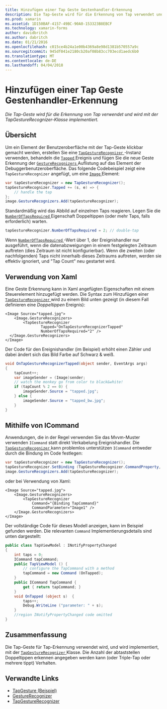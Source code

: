 ```yaml
---
title: Hinzufügen einer Tap Geste Gestenhandler-Erkennung
description: Die Tap-Geste wird für die Erkennung von Tap verwendet und wird mit der TapGestureRecognizer-Klasse implementiert.
ms.prod: xamarin
ms.assetid: 1D150BAF-4157-49BC-90A0-153323B8EBCF
ms.technology: xamarin-forms
author: davidbritch
ms.author: dabritch
ms.date: 01/21/2016
ms.openlocfilehash: c015ce4b24a1e00b4369a8e98d1381b570557a9c
ms.sourcegitcommit: 945df041e2180cb20af08b83cc703ecd1aedc6b0
ms.translationtype: MT
ms.contentlocale: de-DE
ms.lasthandoff: 04/04/2018
---
```

# <a name="adding-a-tap-gesture-gesture-recognizer"></a>Hinzufügen einer Tap Geste Gestenhandler-Erkennung

_Die Tap-Geste wird für die Erkennung von Tap verwendet und wird mit der TapGestureRecognizer-Klasse implementiert._

## <a name="overview"></a>Übersicht

Um ein Element der Benutzeroberfläche mit der Tap-Geste klickbar gemacht werden, erstellen Sie eine [ `TapGestureRecognizer` ](https://developer.xamarin.com/api/type/Xamarin.Forms.TapGestureRecognizer/) -Instanz verwenden, behandeln die [ `Tapped` ](https://developer.xamarin.com/api/event/Xamarin.Forms.TapGestureRecognizer.Tapped/) Ereignis und fügen Sie die neue Geste Erkennung der [ `GestureRecognizers` ](https://developer.xamarin.com/api/property/Xamarin.Forms.View.GestureRecognizers/) Auflistung auf das Element der Debuggerbenutzeroberfläche. Das folgende Codebeispiel zeigt eine `TapGestureRecognizer` angefügt, um eine [ `Image` ](https://developer.xamarin.com/api/type/Xamarin.Forms.Image/) Element:

```csharp
var tapGestureRecognizer = new TapGestureRecognizer();
tapGestureRecognizer.Tapped += (s, e) => {
    // handle the tap
};
image.GestureRecognizers.Add(tapGestureRecognizer);
```

Standardmäßig wird das Abbild auf einzelnen Taps reagieren. Legen Sie die [ `NumberOfTapsRequired` ](https://developer.xamarin.com/api/property/Xamarin.Forms.TapGestureRecognizer.NumberOfTapsRequired/) Eigenschaft Doppeltippen (oder mehr Taps, falls erforderlich) warten.

```csharp
tapGestureRecognizer.NumberOfTapsRequired = 2; // double-tap
```

Wenn [ `NumberOfTapsRequired` ](https://developer.xamarin.com/api/property/Xamarin.Forms.TapGestureRecognizer.NumberOfTapsRequired/) -Wert über 1, der Ereignishandler nur ausgeführt, wenn die datenabzweigungen in einem festgelegten Zeitraum auftreten (dies Zeitraum ist nicht konfigurierbar). Wenn die zweiten (oder nachfolgenden) Taps nicht innerhalb dieses Zeitraums auftreten, werden sie effektiv ignoriert, und "Tap Count" neu gestartet wird.

<a name="Using_Xaml" />

## <a name="using-xaml"></a>Verwendung von Xaml

Eine Geste Erkennung kann in Xaml angefügten Eigenschaften mit einem Steuerelement hinzugefügt werden. Die Syntax zum Hinzufügen einer [ `TapGestureRecognizer` ](https://developer.xamarin.com/api/type/Xamarin.Forms.TapGestureRecognizer/) wird zu einem Bild unten gezeigt (in diesem Fall definieren eine *Doppeltippen* Ereignis):

```xaml
<Image Source="tapped.jpg">
    <Image.GestureRecognizers>
        <TapGestureRecognizer
                Tapped="OnTapGestureRecognizerTapped"
                NumberOfTapsRequired="2" />
  </Image.GestureRecognizers>
</Image>
```

Der Code für den Ereignishandler (im Beispiel) erhöht einen Zähler und dabei ändert sich das Bild Farbe auf Schwarz &amp; weiß.

```csharp
void OnTapGestureRecognizerTapped(object sender, EventArgs args)
{
    tapCount++;
    var imageSender = (Image)sender;
    // watch the monkey go from color to black&white!
    if (tapCount % 2 == 0) {
        imageSender.Source = "tapped.jpg";
    } else {
        imageSender.Source = "tapped_bw.jpg";
    }
}
```

## <a name="using-icommand"></a>Mithilfe von ICommand

Anwendungen, die in der Regel verwenden Sie das Mvvm-Muster verwenden `ICommand` statt direkt Verkabelung Ereignishandler. Die [ `TapGestureRecognizer` ](https://developer.xamarin.com/api/type/Xamarin.Forms.TapGestureRecognizer/) kann problemlos unterstützen `ICommand` entweder durch die Bindung im Code festlegen:

```csharp
var tapGestureRecognizer = new TapGestureRecognizer();
tapGestureRecognizer.SetBinding (TapGestureRecognizer.CommandProperty, "TapCommand");
image.GestureRecognizers.Add(tapGestureRecognizer);
```

oder bei Verwendung von Xaml:

```xaml
<Image Source="tapped.jpg">
    <Image.GestureRecognizers>
        <TapGestureRecognizer
            Command="{Binding TapCommand}"
            CommandParameter="Image1" />
    </Image.GestureRecognizers>
</Image>
```

Der vollständige Code für dieses Modell anzeigen, kann im Beispiel gefunden werden. Die relevanten `Command` Implementierungsdetails sind unten dargestellt:

```csharp
public class TapViewModel : INotifyPropertyChanged
{
    int taps = 0;
    ICommand tapCommand;
    public TapViewModel () {
        // configure the TapCommand with a method
        tapCommand = new Command (OnTapped);
    }
    public ICommand TapCommand {
        get { return tapCommand; }
    }
    void OnTapped (object s)  {
        taps++;
        Debug.WriteLine ("parameter: " + s);
    }
    //region INotifyPropertyChanged code omitted
}
```

## <a name="summary"></a>Zusammenfassung

Die Tap-Geste für Tap-Erkennung verwendet wird, und wird implementiert, mit der [ `TapGestureRecognizer` ](https://developer.xamarin.com/api/type/Xamarin.Forms.TapGestureRecognizer/) Klasse. Die Anzahl der abtaststellen Doppeltippen erkennen angegeben werden kann (oder Triple-Tap oder mehrere tippt) Verhalten.


## <a name="related-links"></a>Verwandte Links

- [TapGesture (Beispiel)](https://developer.xamarin.com/samples/xamarin-forms/WorkingWithGestures/TapGesture/)
- [GestureRecognizer](https://developer.xamarin.com/api/type/Xamarin.Forms.GestureRecognizer/)
- [TapGestureRecognizer](https://developer.xamarin.com/api/type/Xamarin.Forms.TapGestureRecognizer/)
